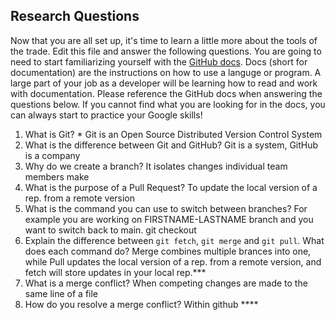 ## Research Questions 

Now that you are all set up, it's time to learn a little more about the tools of the trade. Edit this file and answer the following questions. You are going to need to start familiarizing yourself with the [GitHub docs](https://docs.github.com/en). Docs (short for documentation) are the instructions on how to use a languge or program. A large part of your job as a developer will be learning how to read and work with documentation. Please reference the GitHub docs when answering the questions below. If you cannot find what you are looking for in the docs, you can always start to practice your Google skills!

1. What is Git? * Git is an Open Source Distributed Version Control System
2. What is the difference between Git and GitHub? Git is a system, GitHub is a company
3. Why do we create a branch? It isolates changes individual team members make 
4. What is the purpose of a Pull Request? To update the local version of a rep. from a remote version
5. What is the command you can use to switch between branches? For example you are working on FIRSTNAME-LASTNAME branch and you want to switch back to main. git checkout
6. Explain the difference between `git fetch`, `git merge` and `git pull`. What does each command do? Merge combines multiple brances into one, while Pull updates the local version of a rep. from a remote version, and fetch will store updates in your local rep.***
7. What is a merge conflict? When competing changes are made to the same line of a file
8. How do you resolve a merge conflict? Within github ****






